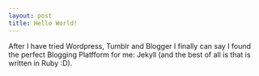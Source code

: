 ```yaml
---
layout: post
title: Hello World!
---
```


After I have tried Wordpress, Tumblr and Blogger I finally can say I found the perfect Blogging Platfform for me: Jekyll (and the best of all is that is written in Ruby :D).
